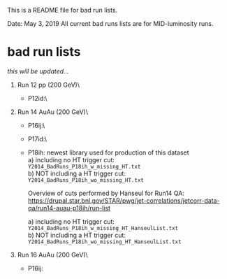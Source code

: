 This is a README file for bad run lists.

Date: May 3, 2019
All current bad runs lists are for MID-luminosity runs.

# bad run lists
*this will be updated...*

1. Run 12 pp (200 GeV)\
	* P12id:\ 

2. Run 14 AuAu (200 GeV)\
	* P16ij:\
	* P17id:\
	* P18ih: newest library used for production of this dataset\
        a) including no HT trigger cut: `Y2014_BadRuns_P18ih_w_missing_HT.txt`\
        b) NOT including a HT trigger cut: `Y2014_BadRuns_P18ih_wo_missing_HT.txt`
        
        Overview of cuts performed by Hanseul for Run14 QA:
        https://drupal.star.bnl.gov/STAR/pwg/jet-correlations/jetcorr-data-qa/run14-auau-p18ih/run-list

        a) including no HT trigger cut: `Y2014_BadRuns_P18ih_w_missing_HT_HanseulList.txt`\
        b) NOT including a HT trigger cut: `Y2014_BadRuns_P18ih_wo_missing_HT_HanseulList.txt`

3. Run 16 AuAu (200 GeV)\
	* P16ij:


